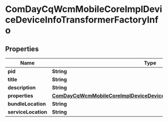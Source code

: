 
# ComDayCqWcmMobileCoreImplDeviceDeviceInfoTransformerFactoryInfo

## Properties
Name | Type | Description | Notes
------------ | ------------- | ------------- | -------------
**pid** | **String** |  |  [optional]
**title** | **String** |  |  [optional]
**description** | **String** |  |  [optional]
**properties** | [**ComDayCqWcmMobileCoreImplDeviceDeviceInfoTransformerFactoryProperties**](ComDayCqWcmMobileCoreImplDeviceDeviceInfoTransformerFactoryProperties.md) |  |  [optional]
**bundleLocation** | **String** |  |  [optional]
**serviceLocation** | **String** |  |  [optional]



